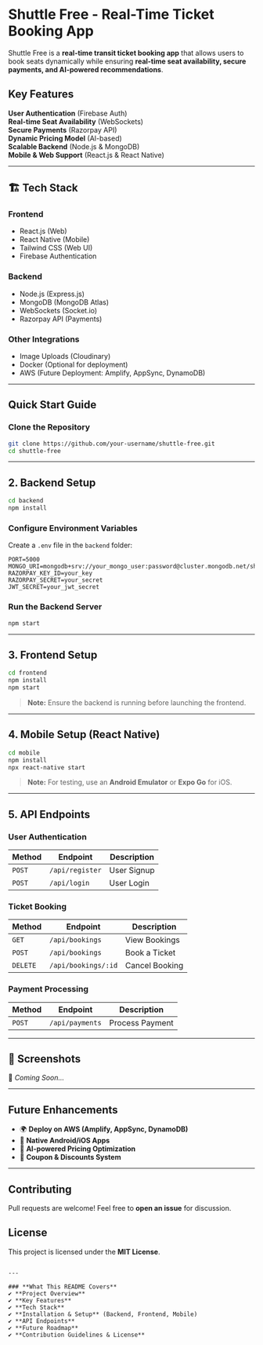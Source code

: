 # Shuttle Free - Real-Time Ticket Booking App

Shuttle Free is a **real-time transit ticket booking app** that allows users to book seats dynamically while ensuring **real-time seat availability, secure payments, and AI-powered recommendations**.

##  Key Features
 **User Authentication** (Firebase Auth)  
 **Real-time Seat Availability** (WebSockets)  
 **Secure Payments** (Razorpay API)  
 **Dynamic Pricing Model** (AI-based)  
 **Scalable Backend** (Node.js & MongoDB)  
 **Mobile & Web Support** (React.js & React Native)  

---

## 🏗 Tech Stack
###  **Frontend**
- React.js (Web)
- React Native (Mobile)
- Tailwind CSS (Web UI)
- Firebase Authentication

###  **Backend**
- Node.js (Express.js)
- MongoDB (MongoDB Atlas)
- WebSockets (Socket.io)
- Razorpay API (Payments)

###  **Other Integrations**
- Image Uploads (Cloudinary)
- Docker (Optional for deployment)
- AWS (Future Deployment: Amplify, AppSync, DynamoDB)

---

##  Quick Start Guide

###  **Clone the Repository**
```sh
git clone https://github.com/your-username/shuttle-free.git
cd shuttle-free
```

---

##  **2. Backend Setup**
```sh
cd backend
npm install
```

###  **Configure Environment Variables**
Create a `.env` file in the `backend` folder:
```env
PORT=5000
MONGO_URI=mongodb+srv://your_mongo_user:password@cluster.mongodb.net/shuttleDB
RAZORPAY_KEY_ID=your_key
RAZORPAY_SECRET=your_secret
JWT_SECRET=your_jwt_secret
```

###  **Run the Backend Server**
```sh
npm start
```
---

##  **3. Frontend Setup**
```sh
cd frontend
npm install
npm start
```
> **Note:** Ensure the backend is running before launching the frontend.

---

##  **4. Mobile Setup (React Native)**
```sh
cd mobile
npm install
npx react-native start
```
> **Note:** For testing, use an **Android Emulator** or **Expo Go** for iOS.

---

##  **5. API Endpoints**
###  **User Authentication**
| Method | Endpoint      | Description  |
|--------|-------------|--------------|
| `POST` | `/api/register` | User Signup  |
| `POST` | `/api/login`    | User Login   |

###  **Ticket Booking**
| Method | Endpoint        | Description |
|--------|----------------|-------------|
| `GET`  | `/api/bookings` | View Bookings |
| `POST` | `/api/bookings` | Book a Ticket |
| `DELETE` | `/api/bookings/:id` | Cancel Booking |

###  **Payment Processing**
| Method | Endpoint        | Description |
|--------|----------------|-------------|
| `POST` | `/api/payments` | Process Payment |

---

## 📸 Screenshots
🚀 *Coming Soon...*

---

##  Future Enhancements
- 🌍 **Deploy on AWS (Amplify, AppSync, DynamoDB)**
- 📱 **Native Android/iOS Apps**
- 🤖 **AI-powered Pricing Optimization**
- 🛒 **Coupon & Discounts System**

---

## Contributing
Pull requests are welcome! Feel free to **open an issue** for discussion.

## License
This project is licensed under the **MIT License**.
```

---

### **What This README Covers**
✔ **Project Overview**  
✔ **Key Features**  
✔ **Tech Stack**  
✔ **Installation & Setup** (Backend, Frontend, Mobile)  
✔ **API Endpoints**  
✔ **Future Roadmap**  
✔ **Contribution Guidelines & License**  
